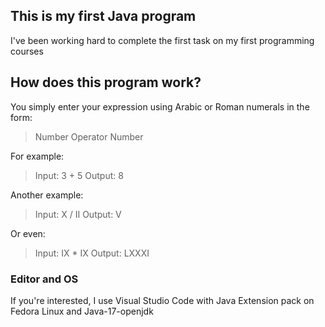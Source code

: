 ## This is my first Java program
I've been working hard to complete the first task on my first programming courses

## How does this program work?
You simply enter your expression using Arabic or Roman numerals in the form:
> Number Operator Number

For example:
> Input: 3 + 5
> Output: 8

Another example:
> Input: X / II
> Output: V

Or even:
> Input: IX * IX
> Output: LXXXI

### Editor and OS
If you're interested, I use Visual Studio Code with Java Extension pack on Fedora Linux and Java-17-openjdk
